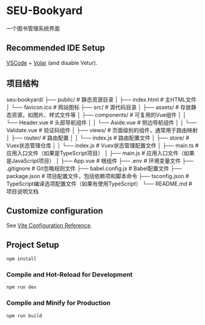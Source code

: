 # SEU-Bookyard

一个图书管理系统界面

## Recommended IDE Setup

[VSCode](https://code.visualstudio.com/) + [Volar](https://marketplace.visualstudio.com/items?itemName=Vue.volar) (and disable Vetur).

## 项目结构

seu-bookyard/
├── public/                   # 静态资源目录
│   ├── index.html            # 主HTML文件
│   └── favicon.ico           # 网站图标
├── src/                      # 源代码目录
│   ├── assets/               # 存放静态资源，如图片、样式文件等
│   ├── components/           # 可复用的Vue组件
│   │   └── Header.vue        # 头部导航组件
│   │   └── Aside.vue         # 侧边导航组件
│   │   └── Validate.vue      # 验证码组件
│   ├── views/                # 页面级别的组件，通常用于路由映射
│   ├── router/               # 路由配置
│   │   └── index.js          # 路由配置文件
│   ├── store/                # Vuex状态管理仓库
│   │   └── index.js          # Vuex状态管理配置文件
│   ├── main.ts               # 应用入口文件（如果是TypeScript项目）
│   ├── main.js               # 应用入口文件（如果是JavaScript项目）
│   ├── App.vue               # 根组件
├── .env                      # 环境变量文件
├── .gitignore                # Git忽略规则文件
├── babel.config.js           # Babel配置文件
├── package.json              # 项目配置文件，包括依赖项和脚本命令
├── tsconfig.json             # TypeScript编译选项配置文件（如果有使用TypeScript）
└── README.md                 # 项目说明文档

## Customize configuration

See [Vite Configuration Reference](https://vite.dev/config/).

## Project Setup

```sh
npm install
```

### Compile and Hot-Reload for Development

```sh
npm run dev
```

### Compile and Minify for Production

```sh
npm run build
```

